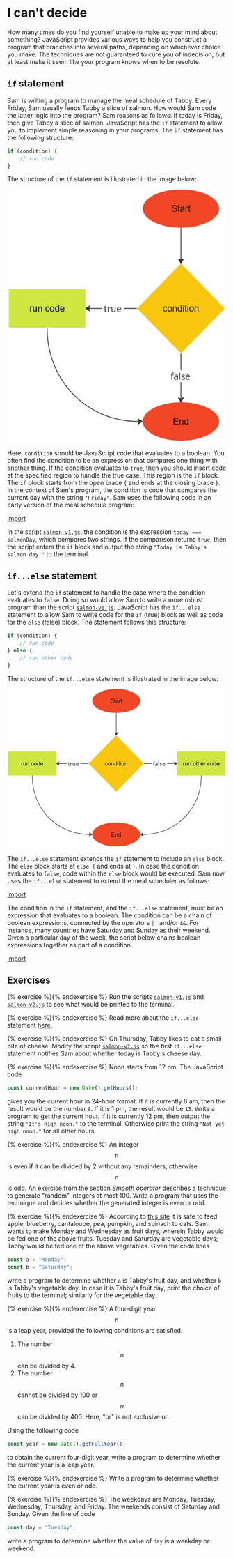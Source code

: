 # I can't decide

How many times do you find yourself unable to make up your mind about something?
JavaScript provides various ways to help you construct a program that branches
into several paths, depending on whichever choice you make. The techniques are
not guaranteed to cure you of indecision, but at least make it seem like your
program knows when to be resolute.

<!-- ====================================================================== -->

## `if` statement

Sam is writing a program to manage the meal schedule of Tabby. Every Friday, Sam
usually feeds Tabby a slice of salmon. How would Sam code the latter logic into
the program? Sam reasons as follows: If today is Friday, then give Tabby a slice
of salmon. JavaScript has the `if` statement to allow you to implement simple
reasoning in your programs. The `if` statement has the following structure:

```js
if (condition) {
    // run code
}
```

The structure of the `if` statement is illustrated in the image below:

![if](../../image/decide/if.jpg "if")

Here, `condition` should be JavaScript code that evaluates to a boolean. You
often find the condition to be an expression that compares one thing with
another thing. If the condition evaluates to `true`, then you should insert code
at the specified region to handle the true case. This region is the `if` block.
The `if` block starts from the open brace `{` and ends at the closing brace `}`.
In the context of Sam's program, the condition is code that compares the current
day with the string `"Friday"`. Sam uses the following code in an early version
of the meal schedule program:

[import](code/salmon-v1.js)

In the script [`salmon-v1.js`](code/salmon-v1.js), the condition is the
expression `today === salmonDay`, which compares two strings. If the comparison
returns `true`, then the script enters the `if` block and output the string
`"Today is Tabby's salmon day."` to the terminal.

<!-- ====================================================================== -->

## `if...else` statement

Let's extend the `if` statement to handle the case where the condition evaluates
to `false`. Doing so would allow Sam to write a more robust program than the
script [`salmon-v1.js`](code/salmon-v1.js). JavaScript has the `if...else`
statement to allow Sam to write code for the `if` (true) block as well as code
for the `else` (false) block. The statement follows this structure:

```js
if (condition) {
    // run code
} else {
    // run other code
}
```

The structure of the `if...else` statement is illustrated in the image below:

![if...else](../../image/decide/if-else.jpg "if...else")

The `if...else` statement extends the `if` statement to include an `else` block.
The `else` block starts at `else {` and ends at `}`. In case the condition
evaluates to `false`, code within the `else` block would be executed. Sam now
uses the `if...else` statement to extend the meal scheduler as follows:

[import](code/salmon-v2.js)

The condition in the `if` statement, and the `if...else` statement, must be an
expression that evaluates to a boolean. The condition can be a chain of boolean
expressions, connected by the operators `||` and/or `&&`. For instance, many
countries have Saturday and Sunday as their weekend. Given a particular day of
the week, the script below chains boolean expressions together as part of a
condition.

[import](code/bool-chain.js)

<!-- ====================================================================== -->

## Exercises

<!-- prettier-ignore -->
{% exercise %}{% endexercise %}
Run the scripts [`salmon-v1.js`](code/salmon-v1.js) and
[`salmon-v2.js`](code/salmon-v2.js) to see what would be printed to the
terminal.

<!-- prettier-ignore -->
{% exercise %}{% endexercise %}
Read more about the `if...else` statement
[here](https://developer.mozilla.org/en-US/docs/Web/JavaScript/Reference/Statements/if...else).

<!-- prettier-ignore -->
{% exercise %}{% endexercise %}
On Thursday, Tabby likes to eat a small bite of cheese. Modify the script
[`salmon-v2.js`](code/salmon-v2.js) so the first `if...else` statement notifies
Sam about whether today is Tabby's cheese day.

<!-- prettier-ignore -->
{% exercise %}{% endexercise %}
Noon starts from 12 pm. The JavaScript code

```js
const currentHour = new Date().getHours();
```

gives you the current hour in 24-hour format. If it is currently 8 am, then the
result would be the number `8`. If it is 1 pm, the result would be `13`. Write a
program to get the current hour. If it is currently 12 pm, then output the
string `"It's high noon."` to the terminal. Otherwise print the string
`"Not yet high noon."` for all other hours.

<!-- prettier-ignore -->
{% exercise %}{% endexercise %}
An integer $$n$$ is even if it can be divided by 2 without any remainders,
otherwise $$n$$ is odd. An [exercise](../data/operator.md#randint) from the
section [_Smooth operator_](../data/operator.md) describes a technique to
generate "random" integers at most 100. Write a program that uses the technique
and decides whether the generated integer is even or odd.

<!-- prettier-ignore -->
{% exercise %}{% endexercise %}
According to
[this site](https://web.archive.org/web/20230102115754/https://be.chewy.com/nutrition-food-treats-15-human-foods-that-are-safe-for-cats/)
it is safe to feed apple, blueberry, cantaloupe, pea, pumpkin, and spinach to
cats. Sam wants to make Monday and Wednesday as fruit days, wherein Tabby would
be fed one of the above fruits. Tuesday and Saturday are vegetable days; Tabby
would be fed one of the above vegetables. Given the code lines

```js
const a = "Monday";
const b = "Saturday";
```

write a program to determine whether `a` is Tabby's fruit day, and whether `b`
is Tabby's vegetable day. In case it is Tabby's fruit day, print the choice of
fruits to the terminal; similarly for the vegetable day.

<!-- prettier-ignore -->
{% exercise %}{% endexercise %}
A four-digit year $$n$$ is a leap year, provided the following conditions are
satisfied:

1. The number $$n$$ can be divided by 4.
1. The number $$n$$ cannot be divided by 100 or $$n$$ can be divided by 400.
   Here, "or" is not exclusive or.

Using the following code

```js
const year = new Date().getFullYear();
```

to obtain the current four-digit year, write a program to determine whether the
current year is a leap year.

<!-- prettier-ignore -->
{% exercise %}{% endexercise %}
Write a program to determine whether the current year is even or odd.

<!-- prettier-ignore -->
{% exercise %}{% endexercise %}
The weekdays are Monday, Tuesday, Wednesday, Thursday, and Friday. The weekends
consist of Saturday and Sunday. Given the line of code

```js
const day = "Tuesday";
```

write a program to determine whether the value of `day` is a weekday or weekend.
